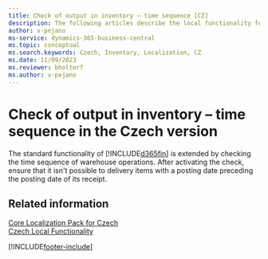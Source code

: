 ```yaml
---
title: Check of output in inventory – time sequence [CZ]
description: The following articles describe the local functionality for check of output in inventory – time sequence in the Czech version of Business Central.
author: v-pejano
ms-service: dynamics-365-business-central
ms.topic: conceptual
ms.search.keywords: Czech, Inventory, Localization, CZ
ms.date: 11/09/2023
ms.reviewer: bholtorf
ms.author: v-pejano
---
```


# Check of output in inventory – time sequence in the Czech version

The standard functionality of [!INCLUDE[d365fin](../../includes/d365fin_md.md)] is extended by checking the time sequence of warehouse operations. After activating the check, ensure that it isn't possible to delivery items with a posting date preceding the posting date of its receipt.

## Related information

[Core Localization Pack for Czech](ui-extensions-core-localization-pack-cz.md)  
[Czech Local Functionality](czech-local-functionality.md)  


[!INCLUDE[footer-include](../../includes/footer-banner.md)]